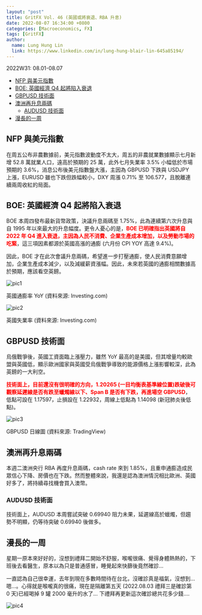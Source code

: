 ```yaml
---
layout: "post"
title: GritFX Vol. 46 (英國或將衰退、RBA 升息)
date: 2022-08-07 16:34:00 +0800
categories: [Macroeconomics, FX]
tags: [GritFX]
author:
  name: Lung Hung Lin
  link: https://www.linkedin.com/in/lung-hung-blair-lin-645a85194/ 
---
```

2022W31: 08.01-08.07
- [NFP 與美元指數](#nfp-與美元指數)
- [BOE: 英國經濟 Q4 起將陷入衰退](#boe-英國經濟-q4-起將陷入衰退)
- [GBPUSD 技術面](#gbpusd-技術面)
- [澳洲再升息兩碼](#澳洲再升息兩碼)
  - [AUDUSD 技術面](#audusd-技術面)
- [漫長的一周](#漫長的一周)
  
## NFP 與美元指數
在周五公布非農數據前，美元指數波動度不太大，周五的非農就業數據顯示七月新增 52.8 萬就業人口，遠高於預期的 25 萬，此外七月失業率 3.5% 小幅低於市場預期的 3.6%，消息公布後美元指數盤大漲，主因為 GBPUSD 下跌與 USDJPY 上漲，EURUSD 雖也下跌但跌幅較小，DXY 周漲 0.71% 至 106.577，且脫離連續兩周收紅的局面。

## BOE: 英國經濟 Q4 起將陷入衰退
BOE 本周四發布最新貨幣政策，決議升息兩碼至 1.75%，此為連續第六次升息與自 1995 年以來最大的升息幅度。更令人憂心的是，<span style="color:red">**BOE 已明確指出英國將自 2022 年 Q4 進入衰退，主因為人民不消費、企業生產成本增加，以及勞動市場的吃緊**</span>，這三項因素都源於英國高漲的通膨 (六月份 CPI YOY 高達 9.4%)。

因此，BOE 才在此次會議升息兩碼，希望進一步打壓通膨，使人民消費意願增加，企業生產成本減少，以及減緩薪資漲幅。因此，未來若英國的通膨相關數據高於預期，應該看空英鎊。

![pic1](https://lh3.googleusercontent.com/pw/AL9nZEVdYNamB0al84Q6bweL0e6zGK5D0bC9D0iy3ya3Lv87RK_pkjR--QE0NpppNZ45t1sItMBHxE_LoK_ZlSHXHtK69jmncNVtrFk8-Eq4QsussbCovw_wdqn_iAnMAh-_Fx5OpNYQTFtkRqT-0QG4IG4m=w739-h377-no?authuser=0)

英國通膨率 YoY (資料來源: Investing.com)

![pic2](https://lh3.googleusercontent.com/pw/AL9nZEX22x3CvACGNm5b-qDIr8rfDIW8lcWWYfK3GmCRJ6kSV3ul2tp-aMVIo9MBv3GUZ43BHzDCuW00HtwahKWlYriK7aX0tBu25lmUkGZFHJRrC3NIeXiNzWngjJ0MbyvdHpaZmXeDtmxDYs91CAREJVoC=w747-h363-no?authuser=0)

英國失業率 (資料來源: Investing.com)

## GBPUSD 技術面
烏俄戰爭後，英國工資面臨上漲壓力，雖然 YoY 最高的是美國，但其增量均較歐盟與英國低，顯示歐洲國家與英國受烏俄戰爭導致的能源價格上漲影響較深，此為英鎊的一大利空。

<span style="color:red">**技術面上，目前還沒有很明確的方向，1.20265 (一目均衡表基準線位置)跌破後可觀察延遲線是否有跌至蠟燭線以下、Span B 是否有下跌，再進場空 GBPUSD**</span>，低點可設在 1.17597，止損設在 1.22932，周線上低點為 1.14098 (新冠肺炎後低點)。

![pic3](https://lh3.googleusercontent.com/pw/AL9nZEX-d2vk3FhQP56pyIpvOKVgoPbwJvsIK_2rGCRhBH56Yf4jcNLfqJhuu1iaeOXoq7JmNPsLn8nwHP5NYpPe79tfOOQc0nKjiFUYWaa3tntoq5CCdFwPh1emm59BaeJHlFhAb-sCDEh1rPg58aALYgw0=w1379-h734-no?authuser=0)

GBPUSD 日線圖 (資料來源: TradingView)

## 澳洲再升息兩碼
本週二澳洲央行 RBA 再度升息兩碼，cash rate 來到 1.85%，且重申通膨造成民眾信心下降、房價也在下跌。然而整體來說，我還是認為澳洲情況相比歐洲、英國好多了，將持續尋找機會買入澳幣。

### AUDUSD 技術面
技術面上，AUDUSD 本周嘗試突破 0.69940 阻力未果，延遲線高於蠟燭，但趨勢不明顯，仍等待突破 0.69940 後做多。

## 漫長的一周
星期一原本來好好的，沒想到禮拜二開始不舒服，喉嚨很痛、覺得身體熱熱的，下班後去看醫生，原本以為只是普通感冒，睡覺起來快篩後竟然確診…

一直認為自己很幸運，去年到現在多數時間待在台北，沒確診真是福氣，沒想到… 嗯…。心得就是喉嚨真的很痛，現在是隔離第五天 (2022.08.03 禮拜三是確診第 0 天)已經喝掉 9 罐 2000 毫升的水了… 下禮拜再更新這次確診總共花多少錢….

![pic4](https://lh3.googleusercontent.com/pw/AL9nZEX0U7x8soIc1ykBE2gABNvIu6U_DXNq66ar7SxvLKVDEBYA-5odsLvrllXPDPdzWl8iOVC5DkJv7WcJVl7dTwsJ-fxcKOpBERevOL3KsMkkILXu3eGWqbi7ZCffhThwTZgeqLjdGbfIQhPOAJQoAPIc=w1190-h893-no?authuser=0)